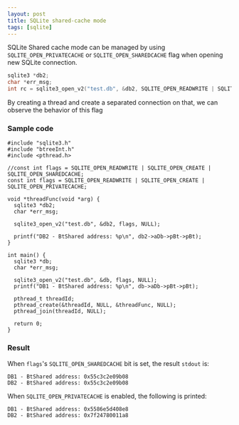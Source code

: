 ```yaml
---
layout: post
title: SQLite shared-cache mode
tags: [sqlite]
---
```


SQLite Shared cache mode can be managed by using `SQLITE_OPEN_PRIVATECACHE` or `SQLITE_OPEN_SHAREDCACHE` flag when opening new SQLite connection.

```c
sqlite3 *db2;
char *err_msg;
int rc = sqlite3_open_v2("test.db", &db2, SQLITE_OPEN_READWRITE | SQLITE_OPEN_CREATE | SQLITE_OPEN_PRIVATECACHE, NULL);
```

By creating a thread and create a separated connection on that, we can observe the behavior of this flag

### Sample code

```
#include "sqlite3.h"
#include "btreeInt.h"
#include <pthread.h>

//const int flags = SQLITE_OPEN_READWRITE | SQLITE_OPEN_CREATE | SQLITE_OPEN_SHAREDCACHE;
const int flags = SQLITE_OPEN_READWRITE | SQLITE_OPEN_CREATE | SQLITE_OPEN_PRIVATECACHE;

void *threadFunc(void *arg) {
  sqlite3 *db2;
  char *err_msg;

  sqlite3_open_v2("test.db", &db2, flags, NULL);

  printf("DB2 - BtShared address: %p\n", db2->aDb->pBt->pBt);
}

int main() {
  sqlite3 *db;
  char *err_msg;

  sqlite3_open_v2("test.db", &db, flags, NULL);
  printf("DB1 - BtShared address: %p\n", db->aDb->pBt->pBt);

  pthread_t threadId;
  pthread_create(&threadId, NULL, &threadFunc, NULL);
  pthread_join(threadId, NULL);

  return 0;
}
```

### Result

When `flags`'s `SQLITE_OPEN_SHAREDCACHE` bit is set, the result `stdout` is:

```shell
DB1 - BtShared address: 0x55c3c2e09b08
DB2 - BtShared address: 0x55c3c2e09b08
```

When `SQLITE_OPEN_PRIVATECACHE` is enabled, the following is printed:

```shell
DB1 - BtShared address: 0x5586e5d408e8
DB2 - BtShared address: 0x7f24780011a8
```